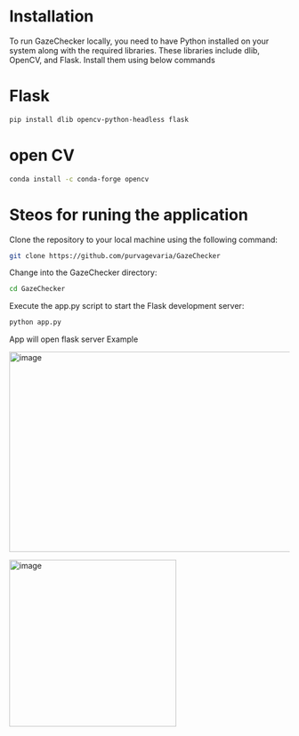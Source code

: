 # Installation

To run GazeChecker locally, you need to have Python installed on your system along with the required libraries. These libraries include dlib, OpenCV, and Flask. Install them using below commands

# Flask
```bash
pip install dlib opencv-python-headless flask
```

# open CV
```bash
conda install -c conda-forge opencv
```

# Steos for runing the application 
Clone the repository to your local machine using the following command:
```bash
git clone https://github.com/purvagevaria/GazeChecker
```

Change into the GazeChecker directory:
```bash
cd GazeChecker
```

Execute the app.py script to start the Flask development server:
```bash
python app.py
```


App will open flask server Example

<img src="https://github.com/purvagevaria/GazeChecker/assets/28977633/2429fa48-e180-418f-b733-6b6cbc9a3c81" alt="image" width="680" height="360"/><br>

<img src="https://github.com/purvagevaria/GazeChecker/assets/28977633/b0de201e-2cd2-4d38-ac14-d7443931aebb" alt="image" width="300"/>




